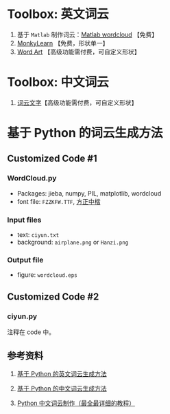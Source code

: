 # Toolbox: 英文词云

1. 基于 `Matlab` 制作词云：[Matlab wordcloud](https://ww2.mathworks.cn/help/matlab/ref/wordcloud.html) 【免费】
2. [MonkyLearn](https://monkeylearn.com/word-cloud/) 【免费，形状单一】
3. [Word Art](https://wordart.com/create) 【高级功能需付费，可自定义形状】

# Toolbox: 中文词云

1. [词云文字](https://www.ciyunwenzi.com/)【高级功能需付费，可自定义形状】

# 基于 Python 的词云生成方法

## Customized Code #1

### WordCloud.py

- Packages: jieba, numpy, PIL, matplotlib, wordcloud
- font file: ``FZZKFW.TTF``, [方正中楷](https://www.foundertype.com/index.php/FontInfo/index/id/177) 

### Input files

- text: ``ciyun.txt`` 
- background: ``airplane.png`` or ``Hanzi.png`` 

### Output file

- figure: ``wordcloud.eps`` 

## Customized Code #2

### ciyun.py

注释在 code 中。

## 参考资料

1. [基于 Python 的英文词云生成方法](https://blog.csdn.net/FontThrone/article/details/72775865) 

2. [基于 Python 的中文词云生成方法](https://fonttian.blog.csdn.net/article/details/72782971) 

3. [Python 中文词云制作（最全最详细的教程）](https://blog.csdn.net/wodegeCSDN/article/details/113845236) 
